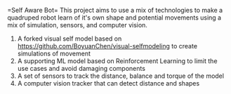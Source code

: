=Self Aware Bot=
This project aims to use a mix of technologies to make a quadruped robot learn of it's own shape and potential movements using a mix of simulation, sensors, and computer vision.

1. A forked visual self model based on https://github.com/BoyuanChen/visual-selfmodeling to create simulations of movement
2. A supporting ML model based on Reinforcement Learning to limit the use cases and avoid damaging components
3. A set of sensors to track the distance, balance and torque of the model
4. A computer vision tracker that can detect distance and shapes 


